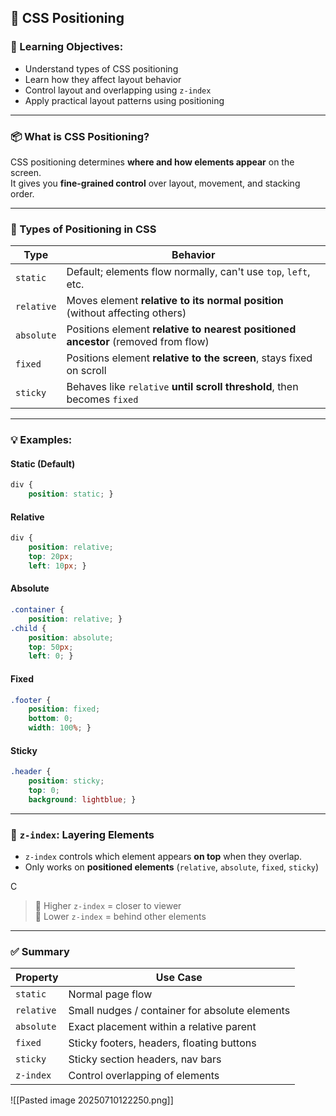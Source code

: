 ## 📍 CSS Positioning

### 🎯 Learning Objectives:

- Understand types of CSS positioning
- Learn how they affect layout behavior
- Control layout and overlapping using `z-index`
- Apply practical layout patterns using positioning

---

### 📦 What is CSS Positioning?

CSS positioning determines **where and how elements appear** on the screen.  
It gives you **fine-grained control** over layout, movement, and stacking order.

---

### 🧱 Types of Positioning in CSS

|Type|Behavior|
|---|---|
|`static`|Default; elements flow normally, can't use `top`, `left`, etc.|
|`relative`|Moves element **relative to its normal position** (without affecting others)|
|`absolute`|Positions element **relative to nearest positioned ancestor** (removed from flow)|
|`fixed`|Positions element **relative to the screen**, stays fixed on scroll|
|`sticky`|Behaves like `relative` **until scroll threshold**, then becomes `fixed`|

---

### 💡 Examples:

#### Static (Default)

```css
div {   
	position: static; }
```

#### Relative

```css
div {   
	position: relative;   
	top: 20px;   
	left: 10px; }
```

#### Absolute

```css
.container {   
	position: relative; }  
.child {   
	position: absolute;   
	top: 50px;   
	left: 0; }
```

#### Fixed

```css
.footer {   
	position: fixed;   
	bottom: 0;   
	width: 100%; }
```

#### Sticky

```css
.header {   
	position: sticky;   
	top: 0;   
	background: lightblue; }
```

---

### 🧊 `z-index`: Layering Elements

- `z-index` controls which element appears **on top** when they overlap.
- Only works on **positioned elements** (`relative`, `absolute`, `fixed`, `sticky`)

C

> 🔺 Higher `z-index` = closer to viewer  
> 🔻 Lower `z-index` = behind other elements

---

### ✅ Summary

| Property   | Use Case                                       |
| ---------- | ---------------------------------------------- |
| `static`   | Normal page flow                               |
| `relative` | Small nudges / container for absolute elements |
| `absolute` | Exact placement within a relative parent       |
| `fixed`    | Sticky footers, headers, floating buttons      |
| `sticky`   | Sticky section headers, nav bars               |
| `z-index`  | Control overlapping of elements                |
![[Pasted image 20250710122250.png]]
